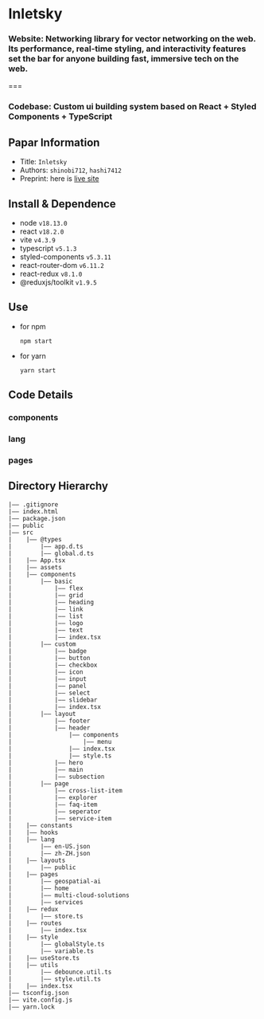 # Inletsky

### Website: Networking library for vector networking on the web. Its performance, real-time styling, and interactivity features set the bar for anyone building fast, immersive tech on the web.

===

### Codebase: Custom ui building system based on React + Styled Components + TypeScript

## Papar Information
- Title:  `Inletsky`
- Authors:  `shinobi712`, `hashi7412`
- Preprint: here is [live site](https://main--inletsky-dev.netlify.app/)

## Install & Dependence
- node `v18.13.0`
- react `v18.2.0`
- vite `v4.3.9`
- typescript `v5.1.3`
- styled-components `v5.3.11`
- react-router-dom `v6.11.2`
- react-redux `v8.1.0`
- @reduxjs/toolkit `v1.9.5`

## Use
- for npm
  ```
  npm start
  ```
- for yarn
  ```
  yarn start
  ```

## Code Details

### components

### lang

### pages

## Directory Hierarchy
```
|—— .gitignore
|—— index.html
|—— package.json
|—— public
|—— src
|    |—— @types
|        |—— app.d.ts
|        |—— global.d.ts
|    |—— App.tsx
|    |—— assets
|    |—— components
|        |—— basic
|            |—— flex
|            |—— grid
|            |—— heading
|            |—— link
|            |—— list
|            |—— logo
|            |—— text
|            |—— index.tsx
|        |—— custom
|            |—— badge
|            |—— button
|            |—— checkbox
|            |—— icon
|            |—— input
|            |—— panel
|            |—— select
|            |—— slidebar
|            |—— index.tsx
|        |—— layout
|            |—— footer
|            |—— header
|                |—— components
|                    |—— menu
|                |—— index.tsx
|                |—— style.ts
|            |—— hero
|            |—— main
|            |—— subsection
|        |—— page
|            |—— cross-list-item
|            |—— explorer
|            |—— faq-item
|            |—— seperator
|            |—— service-item
|    |—— constants
|    |—— hooks
|    |—— lang
|        |—— en-US.json
|        |—— zh-ZH.json
|    |—— layouts
|        |—— public
|    |—— pages
|        |—— geospatial-ai
|        |—— home
|        |—— multi-cloud-solutions
|        |—— services
|    |—— redux
|        |—— store.ts
|    |—— routes
|        |—— index.tsx
|    |—— style
|        |—— globalStyle.ts
|        |—— variable.ts
|    |—— useStore.ts
|    |—— utils
|        |—— debounce.util.ts
|        |—— style.util.ts
|    |—— index.tsx
|—— tsconfig.json
|—— vite.config.js
|—— yarn.lock
```

